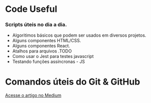 # Code Useful

### Scripts úteis no dia a dia.
- Algoritimos básicos que podem ser usados em diversos projetos.
- Alguns componentes HTML/CSS.
- Alguns componentes React.
- Atalhos para arquivos .TODO
- Como usar o Jest para testes javascript
- Testando funções assíncronas - JS


# Comandos úteis do Git & GitHub
[Acesse o artigo no Medium](https://medium.com/@MatheusBecatini/usando-o-git-em-um-projeto-ea11016172c2)
 
